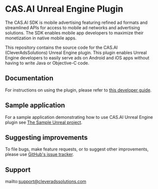 # CAS.AI Unreal Engine Plugin
The CAS.AI SDK is mobile advertising featuring refined ad formats and streamlined APIs for access to mobile ad networks and advertising solutions. The SDK enables mobile app developers to maximize their monetization in native mobile apps.

This repository contains the source code for the CAS.AI (CleverAdsSolutions) Unreal Engine plugin. This plugin enables Unreal Engine developers to easily serve ads on Android and iOS apps without having to write Java or Objective-C code.

## Documentation
For instructions on using the plugin, please refer to [this developer guide](https://github.com/cleveradssolutions/CAS-Unreal/wiki).

## Sample application
For a sample application demonstrating how to use CAS.AI Unreal Engine plugin see [The Sample Unreal project](https://github.com/cleveradssolutions/CAS-Unreal-Sample).

## Suggesting improvements
To file bugs, make feature requests, or to suggest other improvements, please use [GitHub's issue tracker](https://github.com/cleveradssolutions/CAS-Unreal/issues).

## Support
mailto:support@cleveradssolutions.com
